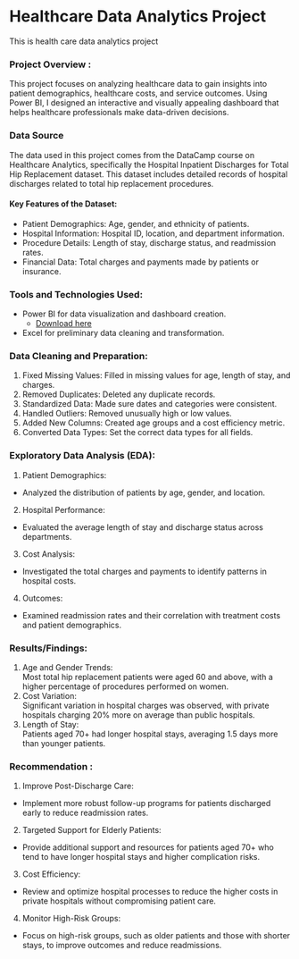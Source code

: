 # Healthcare Data Analytics Project
This is health care data analytics project
### Project Overview :
This project focuses on analyzing healthcare data to gain insights into patient demographics, healthcare costs, and service outcomes. Using Power BI, I designed an interactive and visually appealing dashboard that helps healthcare professionals make data-driven decisions.
### Data Source
The data used in this project comes from the DataCamp course on Healthcare Analytics, specifically the Hospital Inpatient Discharges for Total Hip Replacement dataset. This dataset includes detailed records of hospital discharges related to total hip replacement procedures.
#### Key Features of the Dataset:
- Patient Demographics: Age, gender, and ethnicity of patients.
- Hospital Information: Hospital ID, location, and department information.
- Procedure Details: Length of stay, discharge status, and readmission rates.
- Financial Data: Total charges and payments made by patients or insurance.
### Tools and Technologies Used:
- Power BI for data visualization and dashboard creation.
  - [Download here](https://www.microsoft.com/en-us/download/details.aspx?id=58494)
- Excel for preliminary data cleaning and transformation.
### Data Cleaning and Preparation:
1. Fixed Missing Values: Filled in missing values for age, length of stay, and charges.  
2. Removed Duplicates: Deleted any duplicate records.  
3. Standardized Data: Made sure dates and categories were consistent.  
4. Handled Outliers: Removed unusually high or low values.  
5. Added New Columns: Created age groups and a cost efficiency metric.  
6. Converted Data Types: Set the correct data types for all fields.
### Exploratory Data Analysis (EDA):
1. Patient Demographics:  
  - Analyzed the distribution of patients by age, gender, and location.  
2. Hospital Performance:
  - Evaluated the average length of stay and discharge status across departments.
3. Cost Analysis:  
  - Investigated the total charges and payments to identify patterns in hospital costs.  
4. Outcomes:
  - Examined readmission rates and their correlation with treatment costs and patient demographics.
### Results/Findings:
1. Age and Gender Trends:  
Most total hip replacement patients were aged 60 and above, with a higher percentage of procedures performed on women.  
2. Cost Variation:  
Significant variation in hospital charges was observed, with private hospitals charging 20% more on average than public hospitals.
3. Length of Stay:  
Patients aged 70+ had longer hospital stays, averaging 1.5 days more than younger patients.
### Recommendation :
1. Improve Post-Discharge Care:  
 - Implement more robust follow-up programs for patients discharged early to reduce readmission rates.  
2. Targeted Support for Elderly Patients:
 - Provide additional support and resources for patients aged 70+ who tend to have longer hospital stays and higher complication risks.  
3. Cost Efficiency:  
 - Review and optimize hospital processes to reduce the higher costs in private hospitals without compromising patient care.
4. Monitor High-Risk Groups:  
 - Focus on high-risk groups, such as older patients and those with shorter stays, to improve outcomes and reduce readmissions.





